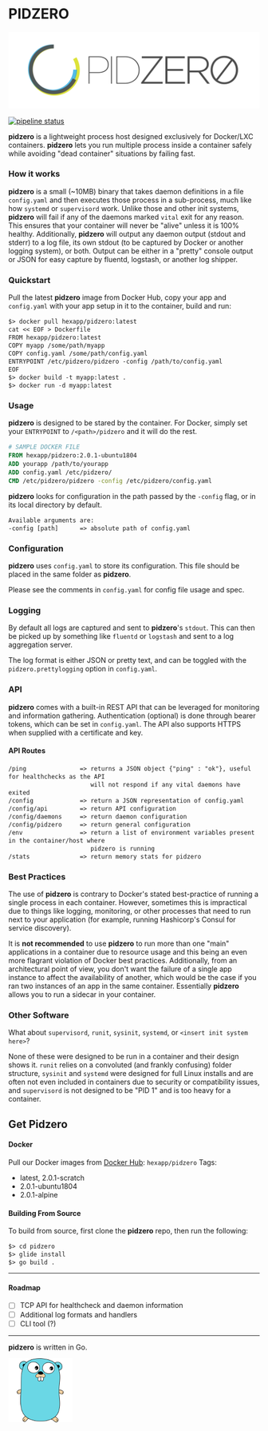 # PIDZERO
![zero](doc/pidzero_logo_framed_transp-01.png)

[![pipeline status](https://gitlab.com/hexapp.net/pidzero/badges/master/pipeline.svg)](https://gitlab.com/hexapp.net/pidzero/commits/master)

**pidzero** is a lightweight process host designed exclusively for Docker/LXC containers. **pidzero** lets you run multiple process inside a container safely while avoiding "dead container" situations by failing fast.

### How it works
**pidzero** is a small (~10MB) binary that takes daemon definitions in a file `config.yaml` and then executes those process in a sub-process, much like how `systemd` or `supervisord` work. Unlike those and other init systems, **pidzero** will fail if any of the daemons marked `vital` exit for any reason. This ensures that your container will never be "alive" unless it is 100% healthy. Additionally, **pidzero** will output any daemon output (stdout and stderr) to a log file, its own stdout (to be captured by Docker or another logging system), or both. Output can be either in a "pretty" console output or JSON for easy capture by fluentd, logstash, or another log shipper.

### Quickstart
Pull the latest **pidzero** image from Docker Hub, copy your app and `config.yaml` with your app setup in it to the container, build and run:
```shell
$> docker pull hexapp/pidzero:latest
cat << EOF > Dockerfile
FROM hexapp/pidzero:latest
COPY myapp /some/path/myapp
COPY config.yaml /some/path/config.yaml
ENTRYPOINT /etc/pidzero/pidzero -config /path/to/config.yaml
EOF
$> docker build -t myapp:latest .
$> docker run -d myapp:latest
```

### Usage

**pidzero** is designed to be stared by the container. For Docker, simply set your `ENTRYPOINT` to `/<path>/pidzero` and it will do the rest.

```Dockerfile
# SAMPLE DOCKER FILE
FROM hexapp/pidzero:2.0.1-ubuntu1804
ADD yourapp /path/to/yourapp
ADD config.yaml /etc/pidzero/
CMD /etc/pidzero/pidzero -config /etc/pidzero/config.yaml
```

**pidzero** looks for configuration in the path passed by the `-config` flag, or in its local directory by default.
```
Available arguments are:
-config [path]      => absolute path of config.yaml

```

### Configuration

**pidzero** uses `config.yaml` to store its configuration. This file should be placed in the same folder as **pidzero**.

Please see the comments in `config.yaml` for config file usage and spec.

### Logging

By default all logs are captured and sent to **pidzero**'s `stdout`. This can then be picked up by something like `fluentd` or `logstash` and sent to a log aggregation server.

The log format is either JSON or pretty text, and can be toggled with the `pidzero.prettylogging` option in `config.yaml`.

### API

**pidzero** comes with a built-in REST API that can be leveraged for monitoring and information gathering. Authentication (optional) is done through bearer tokens, which can be set in `config.yaml`. The API also supports HTTPS when supplied with a certificate and key. 

#### API Routes
```
/ping               => returns a JSON object {"ping" : "ok"}, useful for healthchecks as the API 
                       will not respond if any vital daemons have exited
/config             => return a JSON representation of config.yaml
/config/api         => return API configuration
/config/daemons     => return daemon configuration
/config/pidzero     => return general configuration
/env                => return a list of environment variables present in the container/host where 
                       pidzero is running
/stats              => return memory stats for pidzero
```



### Best Practices

The use of **pidzero** is contrary to Docker's stated best-practice of running a single process in each container. However, sometimes this is impractical due to things like logging, monitoring, or other processes that need to run next to your application (for example, running Hashicorp's Consul for service discovery).

It is **not recommended** to use **pidzero** to run more than one "main" applications in a container due to resource usage and this being an even more flagrant violation of Docker best practices. Additionally, from an architectural point of view, you don't want the failure of a single app instance to affect the availability of another, which would be the case if you ran two instances of an app in the same container. Essentially **pidzero** allows you to run a sidecar in your container.

### Other Software
What about `supervisord`, `runit`, `sysinit`, `systemd`, or `<insert init system here>`?

None of these were designed to be run in a container and their design shows it. `runit` relies on a convoluted (and frankly confusing) folder structure, `sysinit` and `systemd` were designed for full Linux installs and are often not even included in containers due to security or compatibility issues, and `supervisord` is not designed to be "PID 1" and is too heavy for a container.

## Get Pidzero
#### Docker
Pull our Docker images from [Docker Hub](https://hub.docker.com/r/hexapp/pidzero): `hexapp/pidzero`
Tags:
* latest, 2.0.1-scratch
* 2.0.1-ubuntu1804
* 2.0.1-alpine


#### Building From Source
To build from source, first clone the **pidzero** repo, then run the following:
```shell
$> cd pidzero
$> glide install
$> go build .
```

***

#### Roadmap
- [ ] TCP API for healthcheck and daemon information
- [ ] Additional log formats and handlers
- [ ] CLI tool (?)

***

**pidzero** is written in Go.

![gopher](doc/gofer.png)
